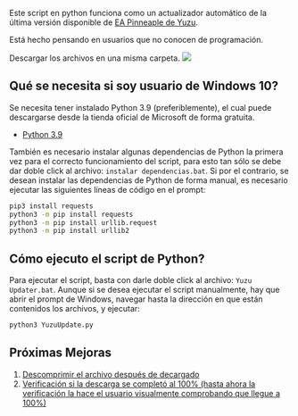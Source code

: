 Este script en python funciona como un actualizador automático de la última versión disponible de [EA Pinneaple de Yuzu](https://github.com/pineappleEA/pineapple-src/releases).

Está hecho pensando en usuarios que no conocen de programación.

Descargar los archivos en una misma carpeta. 
<img src="https://img.shields.io/github/repo-size/metantonio/yuzu-ea-updater"/>

## Qué se necesita si soy usuario de Windows 10?

Se necesita tener instalado Python 3.9 (preferiblemente), el cual puede descargarse desde la tienda oficial de Microsoft de forma gratuita.

- [Python 3.9](https://www.microsoft.com/store/productId/9P7QFQMJRFP7)


También es necesario instalar algunas dependencias de Python la primera vez para el correcto funcionamiento del script, para esto tan sólo se debe dar doble click al archivo: `instalar dependencias.bat`. Si por el contrario, se desean instalar las dependencias de Python de forma manual, es necesario ejecutar las siguientes líneas de código en el prompt:

```sh
pip3 install requests
python3 -m pip install requests
python3 -m pip install urllib.request
python3 -m pip install urllib2
```

## Cómo ejecuto el script de Python?
 
Para ejecutar el script, basta con darle doble click al archivo: `Yuzu Updater.bat`. Aunque si se desea ejecutar el script manualmente, hay que abrir el prompt de Windows, navegar hasta la dirección en que están contenidos los archivos, y ejecutar:

```sh
python3 YuzuUpdate.py
```


## Próximas Mejoras
<ol>
    <li>
      <a href="#">Descomprimir el archivo después de decargado</a>      
    </li>
    <li>
	<a href="#">Verificación si la descarga se completó al 100% (hasta ahora la verificación la hace el usuario visualmente comprobando que llegue a 100%)</a>
    </li>
</ol>